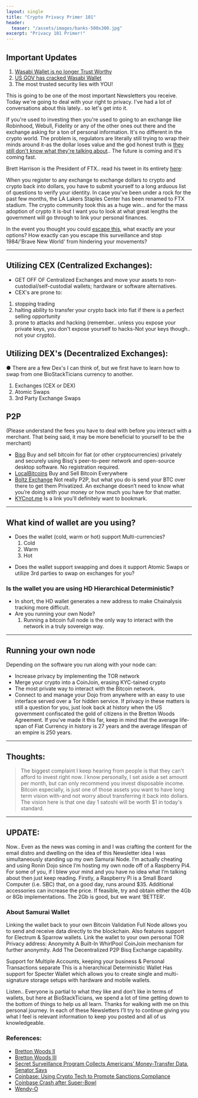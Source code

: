 ```yaml
---
layout: single
title: "Crypto Privacy Primer 101"
header:
  teaser: "/assets/images/banks-500x300.jpg"
excerpt: "Privacy 101 Primer!"
---
```


## Important Updates
1. [Wasabi Wallet is no longer Trust Worthy](https://www.nasdaq.com/articles/wasabi-wallets-coinjoin-coordinator-to-blacklist-certain-bitcoin-transactions "Wasabi Not Private")
2. [US GOV has cracked Wasabi Wallet](https://protos.com/bitcoin-mixing-coinjoin-wasabi-chainalysis-samourai-privacy-wallet/ "US Gov Cracked Wasabi")
3. The most trusted security lies with YOU! 

This is going to be one of the most important Newsletters you receive. Today we're going to deal with your right to privacy. I've had a lot of conversations about this lately.. so let's get into it. 

If you're used to investing then you're used to going to an exchange like Robinhood, Webull, Fidelity or any of the other ones out there and the exchange asking for a ton of personal information. It's no different in the crypto world. The problem is, regulators are literally still trying to wrap their minds around it-as the dollar loses value and the god honest truth is [they still don't know what they're talking about](https://www.youtube.com/watch?v=Kr-Y2JCpK7E "Clueless").. The future is coming and it's coming fast. 

Brett Harrison is the President of FTX.. read his tweet in its entirety [here](https://twitter.com/Brett_FTXUS/status/1500567182757011459?s=20&t=YL1ZH78HFN6B94o35xNDog "How Exchanges Enforce KYC"):


When you register to any exchange to exchange dollars to crypto and crypto back into dollars, you have to submit yourself to a long arduous list of questions to verify your identity. In case you've been under a rock for the past few months, the LA Lakers Staples Center has been renamed to FTX stadium. The crypto community took this as a huge win... and for the mass adoption of crypto it is-but I want you to look at what great lengths the government will go through to link your personal finances.

In the event you thought you could [escape this](https://www.nasdaq.com/articles/chainalysis%3A-watching-those-who-are-watching-us), what exactly are your options? How exactly can you escape this surveillance and stop 1984/'Brave New World' from hindering your movements? 

***
## Utilizing CEX (Centralized Exchanges):
* GET OFF OF Centralized Exchanges and move your assets to 
non-custodial/self-custodial wallets; hardware or software alternatives. 
* CEX's are prone to: 
1. stopping trading 
2. halting ability to transfer your crypto back into fiat if there is a perfect 
selling opportunity 
3. prone to attacks and hacking (remember.. unless you expose your 
private keys, you don't expose yourself to hacks-Not your keys 
though.. not your crypto). 


## Utilizing DEX's (Decentralized Exchanges):
● There are a few Dex's I can think of, but we first have to learn how to swap from one BioStackTicians 
currency to another. 
1. Exchanges (CEX or DEX) 
2. Atomic Swaps 
3. 3rd Party Exchange Swaps 


## P2P 
(Please understand the fees you have to deal with before you interact with a merchant. That being said, it may be more beneficial to yourself to be the merchant)

* [Bisq](https://bisq.network/) Buy and sell bitcoin for fiat (or other cryptocurrencies) privately and securely using Bisq's peer-to-peer network and open-source desktop software. No registration required. 
* [LocalBitcoins](https://localbitcoins.com/) Buy and Sell Bitcoin Everywhere 
* [Boltz Exchange](https://boltz.exchange/) Not really P2P, but what you do is send your BTC over there to get them Privatized. An exchange doesn’t need to know what you’re doing with your money or how much you have for that matter. 
* [KYCnot.me](https://kycnot.me/ "More Options") Is a link you'll definitely want to bookmark.

***
## What kind of wallet are you using? 
* Does the wallet (cold, warm or hot) support Multi-currencies?
    1. Cold
    2. Warm
    3. Hot 
- Does the wallet support swapping and does it support Atomic Swaps or utilize 3rd parties to swap on exchanges for you? 

### Is the wallet you are using HD Hierarchical Deterministic?
* In short, the HD wallet generates a new address to make Chainalysis tracking more difficult. 
* Are you running your own Node? 
    1.  Running a bitcoin full node is the only way to interact with the network in a truly sovereign way. 

***
## Running your own node 
Depending on the software you run along with your node can: 
* Increase privacy by implementing the TOR network 
* Merge your crypto into a CoinJoin, erasing KYC-tained crypto 
* The most private way to interact with the Bitcoin network. 
* Connect to and manage your Dojo from anywhere with an easy to use 
interface served over a Tor hidden service. 
If privacy in these matters is still a question for you, just look back at history when the US government confiscated the gold of citizens in the Bretton Woods Agreement. If you've made it this far, keep in mind that the average life-span of Fiat Currency in history is 27 years and the average lifespan of an empire is 250 years. 


***
## Thoughts:
> The biggest complaint I keep hearing from people is that they can't afford to invest right now. I know personally, I set aside a set amount per month, but can only recommend you invest disposable income. Bitcoin especially, is just one of those assets you want to have long term vision with-and not worry about transferring it back into dollars. The vision here is that one day 1 satoshi will be worth $1 in today's standard. 

---
## UPDATE: 
Now.. Even as the news was coming in and I was crafting the content for the email distro and dwelling on the idea of this Newsletter idea I was simultaneously standing up my own Samurai Node. I’m actually cheating and using Ronin Dojo since I’m hosting my own node off of a Raspberry Pi4. 
For some of you, if I blew your mind and you have no idea what I’m talking about then just keep reading. Firstly, a Raspberry Pi is a Small Board Computer (i.e. SBC) that, on a good day, runs around $35. Additional accessories can increase the price. If feasible, try and obtain either the 4Gb or 8Gb implementations. The 2Gb is good, but we want ‘BETTER’. 

### About Samurai Wallet
Linking the wallet back to your own Bitcoin Validation Full Node allows you to send and receive data directly to the blockchain. Also features support for Electrum & Sparrow wallets. 
Link the wallet to your own personal TOR Privacy address: Anonymity 
A Built-In WhirlPool CoinJoin mechanism for further anonymity. 
Add The Decentralized P2P Bisq Exchange capability. 

Support for Multiple Accounts, keeping your business & Personal Transactions separate This is a hierarchical Deterministic Wallet 
Has support for Specter Wallet which allows you to create single and multi-signature storage setups with hardware and mobile wallets. 


Listen.. Everyone is partial to what they like and don’t like in terms of wallets, but here at BioStackTicians, we spend a lot of time getting down to the bottom of things to help us all learn. 
Thanks for walking with me on this personal journey. In each of these Newsletters I’ll try to continue giving you what I feel is relevant information to keep you posted and all of us knowledgeable.

### References:
* [Bretton Woods II](https://plus2.credit-suisse.com/shorturlpdf.html?v=4ZR9-WTBd-V)
* [Bretton Woods III](https://www.coindesk.com/podcasts/the-breakdown-with-nlw/the-bretton-woods-iii-thesis/ "Is the world entering a new monetary order?")  
* [Secret Surveillance Program Collects Americans’ Money-Transfer Data, Senator Says](https://www.wsj.com/articles/secret-surveillance-program-collects-americans-money-transfer-data-senator-says-11646737201) 
* [Coinbase: Using Crypto Tech to Promote Sanctions Compliance](https://blog.coinbase.com/using-crypto-tech-to-promote-sanctions-compliance-8a17b1dabd68) 
* [Coinbase Crash after Super-Bowl](https://www.investopedia.com/coinbase-super-bowl-ad-crashes-its-app-5218985 "Ad")
* [Wendy-O](https://www.youtube.com/watch?v=r0qTlokhjUo "Samurai Wallet & the Wasabi Issue") 
